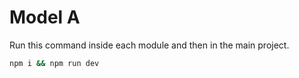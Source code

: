 # Model A
Run this command inside each module and then in the main project.

```sh
npm i && npm run dev
```